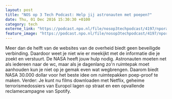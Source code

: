 ```yaml
---
layout: post
title: "NOS op 3 Tech Podcast: Help jij astronauten met poepen?"
date: Thu, 01 Dec 2016 15:30:30 +0100
category: tech
externe_link: "https://podcast.npo.nl/file/nosop3techpodcast/4197/nporadio1_nosop3techpodcast_20161201_nos-op-3-tech-podcast-help-jij-astronauten-met-poepen.mp3"
feature_image: "https://podcast.npo.nl/file/nosop3techpodcast/4197/nporadio1_nosop3techpodcast_20161201_nos-op-3-tech-podcast-help-jij-astronauten-met-poepen.mp3"
---
```


Meer dan de helft van de websites van de overheid biedt geen beveiligde verbinding. Daardoor weet je niet wie er meekijkt met de  informatie die je zoekt en verstuurt.
De NASA heeft jouw hulp nodig. Astronauten moeten net als iedereen naar de wc, maar als je dagenlang zo'n ruimtepak moet aanhouden kun je niet op je gemak even wat wegbrengen. Daarom biedt NASA 30.000 dollar voor het beste idee om ruimtepakken poep-proof te maken.
Verder: Je kunt nu films downloaden met Netflix, geheime terrorismedossiers van Europol lagen op straat en een opvallende reclamecampagne van Spotify.<img src="http://feeds.feedburner.com/~r/nosop3-tech-podcast/~4/ipW3jKHcHng" height="1" width="1" alt=""/><img src="http://feeds.feedburner.com/~r/nosop3-tech-podcast/~4/ipW3jKHcHng" height="1" width="1" alt=""/>
